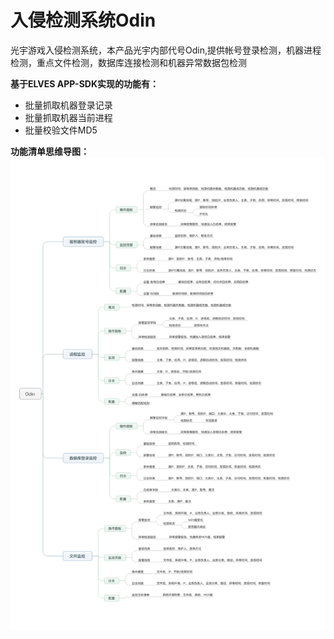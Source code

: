 # 入侵检测系统Odin

光宇游戏入侵检测系统，本产品光宇内部代号Odin,提供帐号登录检测，机器进程检测，重点文件检测，数据库连接检测和机器异常数据包检测

**基于ELVES APP-SDK实现的功能有：**

* 批量抓取机器登录记录
* 批量抓取机器当前进程
* 批量校验文件MD5

**功能清单思维导图：**
![](/assets/odin-list.jpeg)